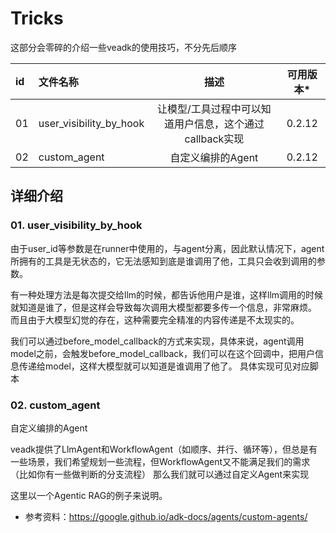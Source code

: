 # Tricks

这部分会零碎的介绍一些veadk的使用技巧，不分先后顺序

| id | 文件名称                    |                描述                | 可用版本*  |
|:---|:------------------------|:--------------------------------:|:------:|
| 01 | user_visibility_by_hook | 让模型/工具过程中可以知道用户信息，这个通过callback实现 | 0.2.12 |
| 02 | custom_agent            |           自定义编排的Agent            | 0.2.12 |

## 详细介绍

### 01. user_visibility_by_hook
由于user_id等参数是在runner中使用的，与agent分离，因此默认情况下，agent所拥有的工具是无状态的，它无法感知到底是谁调用了他，工具只会收到调用的参数。

有一种处理方法是每次提交给llm的时候，都告诉他用户是谁，这样llm调用的时候就知道是谁了，但是这样会导致每次调用大模型都要多传一个信息，非常麻烦。
而且由于大模型幻觉的存在，这种需要完全精准的内容传递是不太现实的。

我们可以通过before_model_callback的方式来实现，具体来说，agent调用model之前，会触发before_model_callback，我们可以在这个回调中，把用户信息传递给model，这样大模型就可以知道是谁调用了他了。
具体实现可见对应脚本


### 02. custom_agent
自定义编排的Agent

veadk提供了LlmAgent和WorkflowAgent（如顺序、并行、循环等），但总是有一些场景，我们希望规划一些流程，但WorkflowAgent又不能满足我们的需求（比如你有一些做判断的分支流程）
那么我们就可以通过自定义Agent来实现

这里以一个Agentic RAG的例子来说明。

- 参考资料：https://google.github.io/adk-docs/agents/custom-agents/